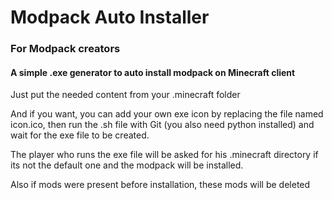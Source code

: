 # Modpack Auto Installer
### For Modpack creators
#### A simple .exe generator to auto install modpack on Minecraft client

Just put the needed content from your .minecraft folder

And if you want, you can add your own exe icon by replacing the file named icon.ico, then run the .sh file with Git (you also need python installed) and wait for the exe file to be created.

The player who runs the exe file will be asked for his .minecraft directory if its not the default one and the modpack will be installed.

Also if mods were present before installation, these mods will be deleted
